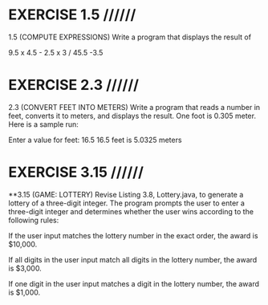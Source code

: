 # EXERCISE 1.5 \/\/\/\/\/\/

1.5 (COMPUTE EXPRESSIONS) Write a program that displays the result of

9.5 x 4.5 - 2.5 x 3 / 45.5 -3.5

# EXERCISE 2.3 \/\/\/\/\/\/

2.3 (CONVERT FEET INTO METERS) Write a program that reads a number in feet, converts it to meters, and displays the result. One foot is 0.305 meter. Here is a sample run:



Enter a value for feet: 16.5 
16.5 feet is 5.0325 meters

# EXERCISE 3.15 \/\/\/\/\/\/

**3.15 (GAME: LOTTERY) Revise Listing 3.8, Lottery.java, to generate a lottery of a three-digit integer. The program prompts the user to enter a three-digit integer and determines whether the user wins according to the following rules:

If the user input matches the lottery number in the exact order, the award is $10,000.

If all digits in the user input match all digits in the lottery number, the award is $3,000.

If one digit in the user input matches a digit in the lottery number, the award is $1,000.